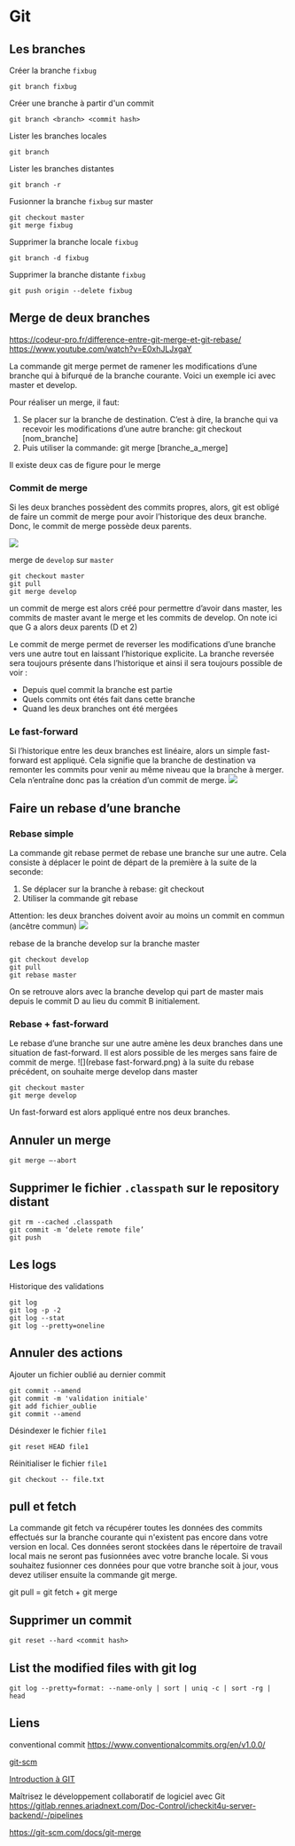 # Git

## Les branches

Créer la branche `fixbug`
```
git branch fixbug
```
Créer une branche à partir d'un commit
```
git branch <branch> <commit hash>
```


Lister les branches locales
```
git branch
```

Lister les branches distantes

```
git branch -r
```
Fusionner la branche `fixbug` sur master

```
git checkout master
git merge fixbug
```

Supprimer la branche locale `fixbug`

```
git branch -d fixbug
```

Supprimer la branche distante `fixbug`

```
git push origin --delete fixbug
```

## Merge de deux branches

https://codeur-pro.fr/difference-entre-git-merge-et-git-rebase/
https://www.youtube.com/watch?v=E0xhJLJxgaY

La commande git merge permet de ramener les modifications d’une branche qui à bifurqué de la branche courante.
Voici un exemple ici avec master et develop.

Pour réaliser un merge, il faut:

1. Se placer sur la branche de destination. C’est à dire, la branche qui va recevoir les modifications d’une autre branche: git checkout [nom_branche]
2. Puis utiliser la commande: git merge [branche_a_merge]

Il existe deux cas de figure pour le merge

### Commit de merge

Si les deux branches possèdent des commits propres, alors, git est obligé de faire un commit de merge pour avoir l’historique des deux branche.
Donc, le commit de merge possède deux parents.

![](merge.png)

merge de `develop` sur `master`
```
git checkout master
git pull
git merge develop
```

un commit de merge est alors créé pour permettre d’avoir dans master, les commits de master avant le merge et les commits de develop.
On note ici que G a alors deux parents (D et 2)

Le commit de merge permet de reverser les modifications d’une branche vers une autre tout en laissant l’historique explicite.
La branche reversée sera toujours présente dans l’historique et ainsi il sera toujours possible de voir :

- Depuis quel commit la branche est partie
- Quels commits ont étés fait dans cette branche
- Quand les deux branches ont été mergées

### Le fast-forward

Si l’historique entre les deux branches est linéaire, alors un simple fast-forward est appliqué.
Cela signifie que la branche de destination va remonter les commits pour venir au même niveau que la branche à merger.
Cela n’entraîne donc pas la création d’un commit de merge.
![](fast-forward.png)

## Faire un rebase d’une branche

### Rebase simple

La commande git rebase permet de rebase une branche sur une autre. Cela consiste à déplacer le point de départ de la première à la suite de la seconde:

1. Se déplacer sur la branche à rebase: git checkout
2. Utiliser la commande git rebase

Attention: les deux branches doivent avoir au moins un commit en commun (ancêtre commun)
![](rebase.png)

rebase de la branche develop sur la branche master
```
git checkout develop
git pull
git rebase master
```
On se retrouve alors avec la branche develop qui part de master mais depuis le commit D au lieu du commit B initialement.

### Rebase + fast-forward

Le rebase d’une branche sur une autre amène les deux branches dans une situation de fast-forward.
Il est alors possible de les merges sans faire de commit de merge.
![](rebase fast-forward.png)
à la suite du rebase précédent, on souhaite merge develop dans master

    git checkout master
    git merge develop

Un fast-forward est alors appliqué entre nos deux branches.

## Annuler un merge

```
git merge –-abort
```

## Supprimer le fichier `.classpath` sur le repository distant

```
git rm --cached .classpath
git commit -m ‘delete remote file’
git push
```

## Les logs

Historique des validations

```
git log
git log -p -2
git log --stat
git log --pretty=oneline
```

## Annuler des actions

Ajouter un fichier oublié au dernier commit

```
git commit --amend
git commit -m 'validation initiale'
git add fichier_oublie
git commit --amend
```

Désindexer le fichier `file1`

```
git reset HEAD file1
```

Réinitialiser le fichier `file1`

```
git checkout -- file.txt
```

## pull et fetch

La commande git fetch va récupérer toutes les données des commits effectués sur la branche courante qui n'existent pas encore dans votre version en local.
Ces données seront stockées dans le répertoire de travail local mais ne seront pas fusionnées avec votre branche locale.
Si vous souhaitez fusionner ces données pour que votre branche soit à jour, vous devez utiliser ensuite la commande git merge.

git pull = git fetch + git merge

## Supprimer un commit
```
git reset --hard <commit hash>
```

## List the modified files with git log

```
git log --pretty=format: --name-only | sort | uniq -c | sort -rg | head
```

## Liens

conventional commit https://www.conventionalcommits.org/en/v1.0.0/

[git-scm](https://git-scm.com/book/fr/v2/Les-bases-de-Git-D%C3%A9marrer-un-d%C3%A9p%C3%B4t-Git)

[Introduction à GIT](https://perso.liris.cnrs.fr/pierre-antoine.champin/enseignement/intro-git/)

Maîtrisez le développement collaboratif de logiciel avec Git https://gitlab.rennes.ariadnext.com/Doc-Control/icheckit4u-server-backend/-/pipelines

https://git-scm.com/docs/git-merge





